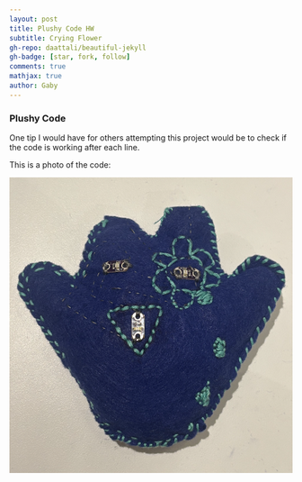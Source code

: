 ```yaml
---
layout: post
title: Plushy Code HW
subtitle: Crying Flower 
gh-repo: daattali/beautiful-jekyll
gh-badge: [star, fork, follow]
comments: true
mathjax: true
author: Gaby
---
```

### Plushy Code 

One tip I would have for others attempting this project would be to check if the code is working after each line.

This is a photo of the code: 

![Front](/assets/img/plushyfront.png) 
